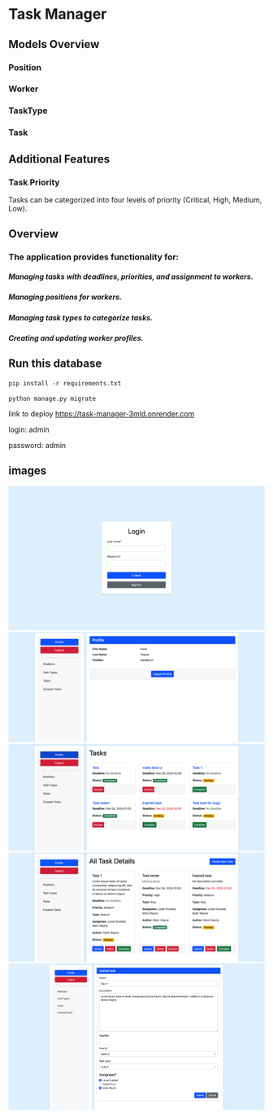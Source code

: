 # Task Manager
## Models Overview
### Position
### Worker
### TaskType
### Task
## Additional Features
### Task Priority
Tasks can be categorized into four levels of priority (Critical, High, Medium, Low).

## Overview

### The application provides functionality for:

##### Managing tasks with deadlines, priorities, and assignment to workers.
##### Managing positions for workers.
##### Managing task types to categorize tasks.
##### Creating and updating worker profiles.
## Run this database
```
pip install -r requirements.txt
```
```
python manage.py migrate
```

link to deploy
https://task-manager-3mld.onrender.com

login: admin

password: admin

## images

![alt text](images/1.png)
![alt text](images/2.png)
![alt text](images/3.png)
![alt text](images/4.png)
![alt text](images/5.png)
